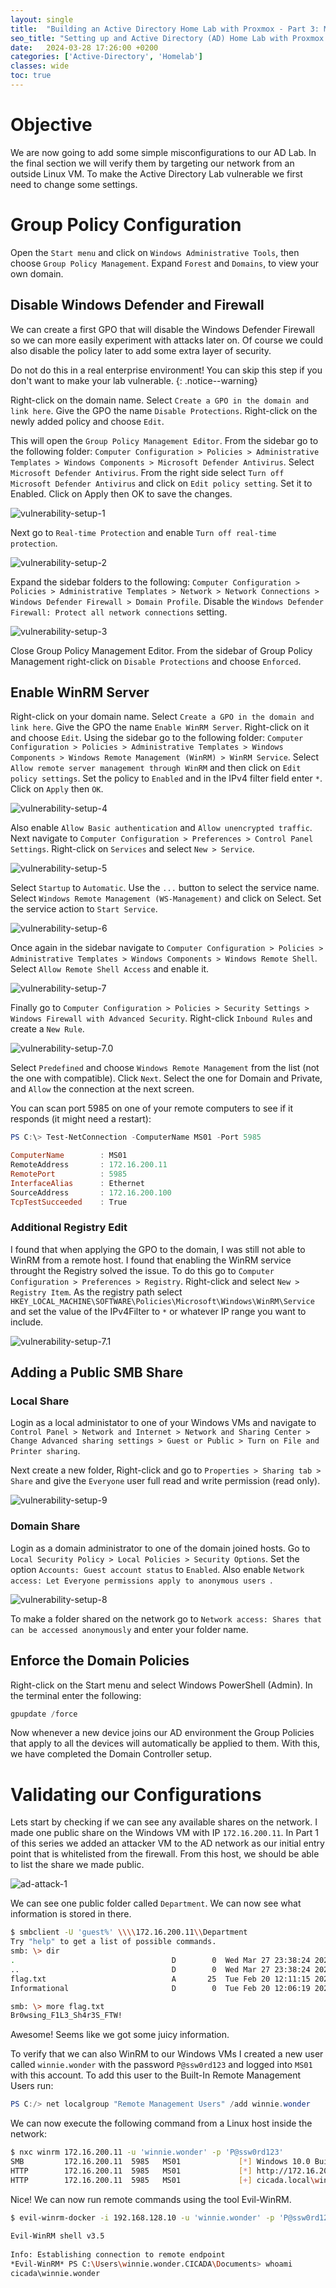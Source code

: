 ```yaml
---
layout: single
title:  "Building an Active Directory Home Lab with Proxmox - Part 3: Make it Vulnerable"
seo_title: "Setting up and Active Directory (AD) Home Lab with Proxmox VE Part 3"
date:   2024-03-28 17:26:00 +0200
categories: ['Active-Directory', 'Homelab']
classes: wide
toc: true
---
```

# Objective
We are now going to add some simple misconfigurations to our AD Lab. In the final section we will verify them by targeting our network from an outside Linux VM. To make the Active Directory Lab vulnerable we first need to change some settings.

# Group Policy Configuration
Open the `Start menu` and click on `Windows Administrative Tools`, then choose `Group Policy Management`. Expand `Forest` and `Domains`, to view your own domain.

## Disable Windows Defender and Firewall
We can create a first GPO that will disable the Windows Defender Firewall so we can more easily experiment with attacks later on. Of course we could also disable the policy later to add some extra layer of security.

Do not do this in a real enterprise environment! You can skip this step if you don't want to make your lab vulnerable.
{: .notice--warning}

Right-click on the domain name. Select `Create a GPO in the domain and link here`. Give the GPO the name `Disable Protections`. Right-click on the newly added policy and choose `Edit`.

This will open the `Group Policy Management Editor`. From the sidebar go to the following folder: `Computer Configuration > Policies > Administrative Templates > Windows Components > Microsoft Defender Antivirus`. Select `Microsoft Defender Antivirus`. From the right side select `Turn off Microsoft Defender Antivirus` and click on `Edit policy setting`. Set it to Enabled. Click on Apply then OK to save the changes.

![vulnerability-setup-1](../assets/images/homelab/vuln-setup-1.png)

Next go to `Real-time Protection` and enable `Turn off real-time protection`.

![vulnerability-setup-2](../assets/images/homelab/vuln-setup-2.png)

Expand the sidebar folders to the following: `Computer Configuration > Policies > Administrative Templates > Network > Network Connections > Windows Defender Firewall > Domain Profile`. Disable the `Windows Defender Firewall: Protect all network connections` setting.

![vulnerability-setup-3](../assets/images/homelab/vuln-setup-3.png)

Close Group Policy Management Editor. From the sidebar of Group Policy Management right-click on `Disable Protections` and choose `Enforced`.

## Enable WinRM Server
Right-click on your domain name. Select `Create a GPO in the domain and link here`. Give the GPO the name `Enable WinRM Server`. Right-click on it and choose `Edit`. Using the sidebar go to the following folder: `Computer Configuration > Policies > Administrative Templates > Windows Components > Windows Remote Management (WinRM) > WinRM Service`. Select `Allow remote server management through WinRM` and then click on `Edit policy settings`. Set the policy to `Enabled` and in the IPv4 filter field enter `*`. Click on `Apply` then `OK`.

![vulnerability-setup-4](../assets/images/homelab/vuln-setup-4.png)

Also enable `Allow Basic authentication` and `Allow unencrypted traffic`. Next navigate to `Computer Configuration > Preferences > Control Panel Settings`. Right-click on `Services` and select `New > Service`.

![vulnerability-setup-5](../assets/images/homelab/vuln-setup-5.png)

Select `Startup` to `Automatic`. Use the `...` button to select the service name. Select `Windows Remote Management (WS-Management)` and click on Select. Set the service action to `Start Service`.

![vulnerability-setup-6](../assets/images/homelab/vuln-setup-6.png)

Once again in the sidebar navigate to `Computer Configuration > Policies > Administrative Templates > Windows Components > Windows Remote Shell`. Select `Allow Remote Shell Access` and enable it.

![vulnerability-setup-7](../assets/images/homelab/vuln-setup-7.png)

Finally go to `Computer Configuration > Policies > Security Settings > Windows Firewall with Advanced Security`. Right-click `Inbound Rules` and create a `New Rule`.

![vulnerability-setup-7.0](../assets/images/homelab/vuln-setup-7.0.png)

Select `Predefined` and choose `Windows Remote Management` from the list (not the one with compatible). Click `Next`. Select the one for Domain and Private, and `Allow` the connection at the next screen.

You can scan port 5985 on one of your remote computers to see if it responds (it might need a restart):
```Powershell
PS C:\> Test-NetConnection -ComputerName MS01 -Port 5985

ComputerName        : MS01
RemoteAddress       : 172.16.200.11
RemotePort          : 5985
InterfaceAlias      : Ethernet
SourceAddress       : 172.16.200.100
TcpTestSucceeded    : True
```

### Additional Registry Edit
I found that when applying the GPO to the domain, I was still not able to WinRM from a remote host. I found that enabling the WinRM service throught the Registry solved the issue. To do this go to `Computer Configuration > Preferences > Registry`. Right-click and select `New > Registry Item`. As the registry path select `HKEY_LOCAL_MACHINE\SOFTWARE\Policies\Microsoft\Windows\WinRM\Service` and set the value of the IPv4Filter to `*` or whatever IP range you want to include.

![vulnerability-setup-7.1](../assets/images/homelab/vuln-setup-7.1.png)

## Adding a Public SMB Share

### Local Share
Login as a local administator to one of your Windows VMs and navigate to `Control Panel > Network and Internet > Network and Sharing Center > Change Advanced sharing settings > Guest or Public > Turn on File and Printer sharing`.

Next create a new folder, Right-click and go to `Properties > Sharing tab > Share` and give the `Everyone` user full read and write permission (read only).

![vulnerability-setup-9](../assets/images/homelab/vuln-setup-9.png)

### Domain Share
Login as a domain administrator to one of the domain joined hosts. Go to `Local Security Policy > Local Policies > Security Options`. Set the option `Accounts: Guest account status` to `Enabled`. Also enable `Network access: Let Everyone permissions apply to anonymous users `.

![vulnerability-setup-8](../assets/images/homelab/vuln-setup-8.png)

To make a folder shared on the network go to `Network access: Shares that can be accessed anonymously` and enter your folder name.

## Enforce the Domain Policies
Right-click on the Start menu and select Windows PowerShell (Admin).
In the terminal enter the following:
```Powershell
gpupdate /force
```
Now whenever a new device joins our AD environment the Group Policies that apply to all the devices will automatically be applied to them. With this, we have completed the Domain Controller setup.

# Validating our Configurations
Lets start by checking if we can see any available shares on the network. I made one public share on the Windows VM with IP `172.16.200.11`. In Part 1 of this series we added an attacker VM to the AD network as our initial entry point that is whitelisted from the firewall. From this host, we should be able to list the share we made public.

![ad-attack-1](../assets/images/homelab/ad-attack-1.png)

We can see one public folder called `Department`. We can now see what information is stored in there.
```bash
$ smbclient -U 'guest%' \\\\172.16.200.11\\Department
Try "help" to get a list of possible commands.
smb: \> dir
.                                   D        0  Wed Mar 27 23:38:24 2024
..                                  D        0  Wed Mar 27 23:38:24 2024
flag.txt                            A       25  Tue Feb 20 12:11:15 2024
Informational                       D        0  Tue Feb 20 12:06:19 2024

smb: \> more flag.txt
Br0wsing_F1L3_Sh4r3S_FTW!
```
Awesome! Seems like we got some juicy information.

To verify that we can also WinRM to our Windows VMs I created a new user called `winnie.wonder` with the password `P@ssw0rd123` and logged into `MS01` with this account. To add this user to the Built-In Remote Management Users run:
```Powershell
PS C:/> net localgroup "Remote Management Users" /add winnie.wonder
```

We can now execute the following command from a Linux host inside the network:
```bash
$ nxc winrm 172.16.200.11 -u 'winnie.wonder' -p 'P@ssw0rd123'
SMB         172.16.200.11  5985   MS01             [*] Windows 10.0 Build 19041 (name:MS01) (domain:cicada.local)
HTTP        172.16.200.11  5985   MS01             [*] http://172.16.200.11:5985/wsman
HTTP        172.16.200.11  5985   MS01             [+] cicada.local\winnie.wonder:P@ssw0rd123 (Pwn3d!)
```

Nice! We can now run remote commands using the tool Evil-WinRM.
```bash
$ evil-winrm-docker -i 192.168.128.10 -u 'winnie.wonder' -p 'P@ssw0rd123'
                                        
Evil-WinRM shell v3.5
                                        
Info: Establishing connection to remote endpoint
*Evil-WinRM* PS C:\Users\winnie.wonder.CICADA\Documents> whoami
cicada\winnie.wonder
```